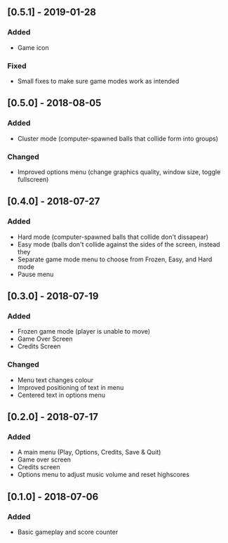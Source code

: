 ## [0.5.1] - 2019-01-28
### Added
- Game icon

### Fixed
- Small fixes to make sure game modes work as intended

## [0.5.0] - 2018-08-05
### Added
- Cluster mode (computer-spawned balls that collide form into groups)

### Changed
- Improved options menu (change graphics quality, window size, toggle fullscreen)

## [0.4.0] - 2018-07-27
### Added
- Hard mode (computer-spawned balls that collide don't dissapear)
- Easy mode (balls don't collide against the sides of the screen, instead they 
- Separate game mode menu to choose from Frozen, Easy, and Hard mode
- Pause menu

## [0.3.0] - 2018-07-19
### Added
- Frozen game mode (player is unable to move)
- Game Over Screen
- Credits Screen

### Changed
- Menu text changes colour
- Improved positioning of text in menu
- Centered text in options menu

## [0.2.0] - 2018-07-17
### Added
- A main menu (Play, Options, Credits, Save & Quit)
- Game over screen
- Credits screen
- Options menu to adjust music volume and reset highscores

## [0.1.0] - 2018-07-06
### Added
- Basic gameplay and score counter
